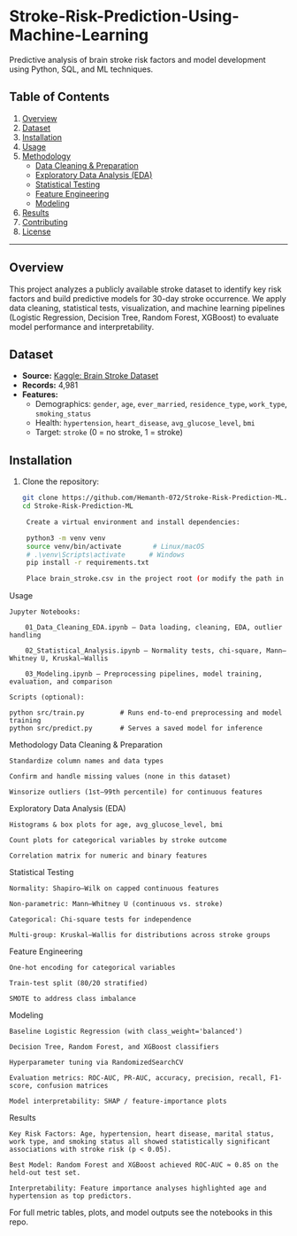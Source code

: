 # Stroke-Risk-Prediction-Using-Machine-Learning

Predictive analysis of brain stroke risk factors and model development using Python, SQL, and ML techniques.

## Table of Contents

1. [Overview](#overview)  
2. [Dataset](#dataset)  
3. [Installation](#installation)  
4. [Usage](#usage)  
5. [Methodology](#methodology)  
   - [Data Cleaning & Preparation](#data-cleaning--preparation)  
   - [Exploratory Data Analysis (EDA)](#exploratory-data-analysis-eda)  
   - [Statistical Testing](#statistical-testing)  
   - [Feature Engineering](#feature-engineering)  
   - [Modeling](#modeling)  
6. [Results](#results)  
7. [Contributing](#contributing)  
8. [License](#license)  

---

## Overview

This project analyzes a publicly available stroke dataset to identify key risk factors and build predictive models for 30-day stroke occurrence. We apply data cleaning, statistical tests, visualization, and machine learning pipelines (Logistic Regression, Decision Tree, Random Forest, XGBoost) to evaluate model performance and interpretability.

## Dataset

- **Source:** [Kaggle: Brain Stroke Dataset](https://www.kaggle.com/datasets/jillanisofttech/brain-stroke-dataset)  
- **Records:** 4,981  
- **Features:**  
  - Demographics: `gender`, `age`, `ever_married`, `residence_type`, `work_type`, `smoking_status`  
  - Health: `hypertension`, `heart_disease`, `avg_glucose_level`, `bmi`  
  - Target: `stroke` (0 = no stroke, 1 = stroke)

## Installation

1. Clone the repository:  
   ```bash
   git clone https://github.com/Hemanth-072/Stroke-Risk-Prediction-ML.git
   cd Stroke-Risk-Prediction-ML

    Create a virtual environment and install dependencies:

    python3 -m venv venv
    source venv/bin/activate        # Linux/macOS
    # .\venv\Scripts\activate      # Windows
    pip install -r requirements.txt

    Place brain_stroke.csv in the project root (or modify the path in the notebooks/scripts).

Usage

    Jupyter Notebooks:

        01_Data_Cleaning_EDA.ipynb – Data loading, cleaning, EDA, outlier handling

        02_Statistical_Analysis.ipynb – Normality tests, chi-square, Mann–Whitney U, Kruskal–Wallis

        03_Modeling.ipynb – Preprocessing pipelines, model training, evaluation, and comparison

    Scripts (optional):

    python src/train.py         # Runs end-to-end preprocessing and model training
    python src/predict.py       # Serves a saved model for inference

Methodology
Data Cleaning & Preparation

    Standardize column names and data types

    Confirm and handle missing values (none in this dataset)

    Winsorize outliers (1st–99th percentile) for continuous features

Exploratory Data Analysis (EDA)

    Histograms & box plots for age, avg_glucose_level, bmi

    Count plots for categorical variables by stroke outcome

    Correlation matrix for numeric and binary features

Statistical Testing

    Normality: Shapiro–Wilk on capped continuous features

    Non-parametric: Mann–Whitney U (continuous vs. stroke)

    Categorical: Chi-square tests for independence

    Multi-group: Kruskal–Wallis for distributions across stroke groups

Feature Engineering

    One-hot encoding for categorical variables

    Train-test split (80/20 stratified)

    SMOTE to address class imbalance

Modeling

    Baseline Logistic Regression (with class_weight='balanced')

    Decision Tree, Random Forest, and XGBoost classifiers

    Hyperparameter tuning via RandomizedSearchCV

    Evaluation metrics: ROC-AUC, PR-AUC, accuracy, precision, recall, F1-score, confusion matrices

    Model interpretability: SHAP / feature‐importance plots

Results

    Key Risk Factors: Age, hypertension, heart disease, marital status, work type, and smoking status all showed statistically significant associations with stroke risk (p < 0.05).

    Best Model: Random Forest and XGBoost achieved ROC-AUC ≈ 0.85 on the held-out test set.

    Interpretability: Feature importance analyses highlighted age and hypertension as top predictors.

For full metric tables, plots, and model outputs see the notebooks in this repo.
